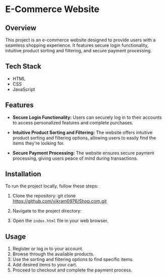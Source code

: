 # E-Commerce Website

## Overview

This project is an e-commerce website designed to provide users with a seamless shopping experience. It features secure login functionality, intuitive product sorting and filtering, and secure payment processing.

## Tech Stack

- HTML
- CSS
- JavaScript

## Features

- **Secure Login Functionality:** Users can securely log in to their accounts to access personalized features and complete purchases.
  
- **Intuitive Product Sorting and Filtering:** The website offers intuitive product sorting and filtering options, allowing users to easily find the items they're looking for.
  
- **Secure Payment Processing:** The website ensures secure payment processing, giving users peace of mind during transactions.

## Installation

To run the project locally, follow these steps:

1. Clone the repository:
   git clone https://github.com/vikram0976/Shop.com.git

2. Navigate to the project directory:

3. Open the `index.html` file in your web browser.

## Usage

1. Register or log in to your account.
2. Browse through the available products.
3. Use the sorting and filtering options to find specific items.
4. Add desired items to your cart.
5. Proceed to checkout and complete the payment process.   

